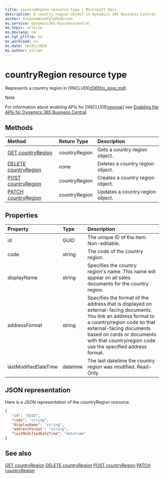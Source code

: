 ```yaml
---
title: countryRegion resource type | Microsoft Docs
description: A country region object in Dynamics 365 Business Central.
author: SusanneWindfeldPedersen
ms.service: dynamics365-businesscentral
ms.topic: article
ms.devlang: na
ms.tgt_pltfrm: na
ms.workload: na
ms.date: 10/01/2020
ms.author: solsen
---
```


# countryRegion resource type
Represents a country region in [!INCLUDE[d365fin_long_md](../../includes/d365fin_long_md.md)].

> [!NOTE]  
> For information about enabling APIs for [!INCLUDE[navnow](../../includes/navnow_md.md)] see [Enabling the APIs for Dynamics 365 Business Central](../enabling-apis-for-dynamics-nav.md).

## Methods
| Method | Return Type|Description |
|:--------------------|:-----------|:-------------------------|
|[GET countryRegion](../api/dynamics_countryRegion_Get.md)|countryRegion|Gets a country region object.|
|[DELETE countryRegion](../api/dynamics_countryRegion_Delete.md)|none|Deletes a country region object.|
|[POST countryRegion](../api/dynamics_countryRegion_Create.md)|countryRegion|Creates a country region object.|
|[PATCH countryRegion](../api/dynamics_countryRegion_Update.md)|countryRegion|Updates a country region object.|






## Properties

| Property           | Type   |Description     |
|:-------------------|:-------|:---------------|
|id|GUID|The unique ID of the item. Non-editable.|
|code|string|The code of the country region.|
|displayName|string|Specifies the country region's name. This name will appear on all sales documents for the country region.|
|addressFormat|string|Specifies the format of the address that is displayed on external-facing documents. You link an address format to a country/region code so that external-facing documents based on cards or documents with that country/region code use the specified address format.|
|lastModifiedDateTime|datetime|The last datetime the country region was modified. Read-Only.|


## JSON representation

Here is a JSON representation of the countryRegion resource.


```json
{
   "id": "GUID",
   "code": "string",
   "displayName": "string",
   "addressFormat": "string",
   "lastModifiedDateTime": "datetime"
}
```
## See also

[GET countryRegion](../api/dynamics_countryRegion_Get.md)
[DELETE countryRegion](../api/dynamics_countryRegion_Delete.md)
[POST countryRegion](../api/dynamics_countryRegion_Create.md)
[PATCH countryRegion](../api/dynamics_countryRegion_Update.md)


